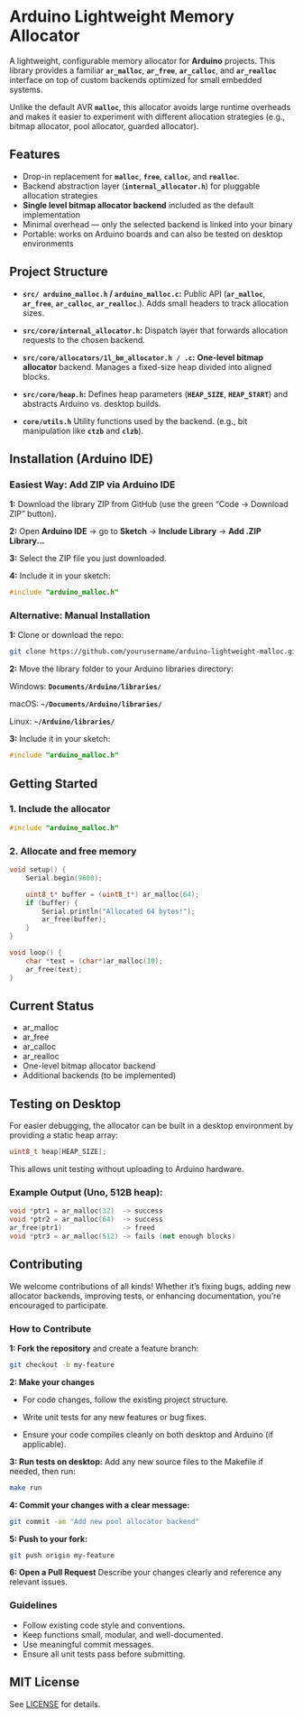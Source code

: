 # Arduino Lightweight Memory Allocator

A lightweight, configurable memory allocator for **Arduino** projects.
This library provides a familiar **`ar_malloc`**, **`ar_free`**, **`ar_calloc`**, and **`ar_realloc`** interface on top of custom backends optimized for small embedded systems.

Unlike the default AVR **`malloc`**, this allocator avoids large runtime overheads and makes it easier to experiment with different allocation strategies (e.g., bitmap allocator, pool allocator, guarded allocator).


## Features
- Drop-in replacement for **`malloc`**, **`free`**, **`calloc`**, and **`realloc`**.
- Backend abstraction layer (**`internal_allocator.h`**) for pluggable allocation strategies
- **Single level bitmap allocator backend** included as the default implementation
- Minimal overhead — only the selected backend is linked into your binary
- Portable: works on Arduino boards and can also be tested on desktop environments


## Project Structure

- **`src/ arduino_malloc.h` / `arduino_malloc.c`:**
Public API (**`ar_malloc`**, **`ar_free`**, **`ar_calloc`**, **`ar_realloc`**.). Adds small headers to track allocation sizes.

- **`src/core/internal_allocator.h`:** Dispatch layer that forwards allocation requests to the chosen backend.

- **`src/core/allocators/1l_bm_allocator.h / .c`:**
**One-level bitmap allocator** backend. Manages a fixed-size heap divided into aligned blocks.

- **`src/core/heap.h`:**
Defines heap parameters (**`HEAP_SIZE`**, **`HEAP_START`**) and abstracts Arduino vs. desktop builds.

- **`core/utils.h`**
Utility functions used by the backend. (e.g., bit manipulation like **`ctzb`** and **`clzb`**).


## Installation (Arduino IDE)

### Easiest Way: Add ZIP via Arduino IDE

**1:** Download the library ZIP from GitHub (use the green “Code → Download ZIP” button).

**2:** Open **Arduino IDE** -> go to **Sketch** -> **Include Library** -> **Add .ZIP Library...**

**3:** Select the ZIP file you just downloaded.

**4:** Include it in your sketch:
```cpp
#include "arduino_malloc.h"
```

### Alternative: Manual Installation

**1:** Clone or download the repo:
```bash
git clone https://github.com/yourusername/arduino-lightweight-malloc.git
```

**2:** Move the library folder to your Arduino libraries directory:

Windows: **`Documents/Arduino/libraries/`**

macOS: **`~/Documents/Arduino/libraries/`**

Linux: **`~/Arduino/libraries/`**

**3:** Include it in your sketch:
```cpp
#include "arduino_malloc.h"
```



## Getting Started
### 1. Include the allocator
```cpp
#include "arduino_malloc.h"
```
### 2. Allocate and free memory
```cpp
void setup() {
    Serial.begin(9600);

    uint8_t* buffer = (uint8_t*) ar_malloc(64);
    if (buffer) {
        Serial.println("Allocated 64 bytes!");
        ar_free(buffer);
    }
}

void loop() {
    char *text = (char*)ar_malloc(10);
    ar_free(text);
}
```


## Current Status
- ar_malloc
- ar_free
- ar_calloc
- ar_realloc
- One-level bitmap allocator backend
- Additional backends (to be implemented)


## Testing on Desktop
For easier debugging, the allocator can be built in a desktop environment by providing a static heap array:
```cpp
uint8_t heap[HEAP_SIZE];
```

This allows unit testing without uploading to Arduino hardware.


### Example Output (Uno, 512B heap):
```cpp
void *ptr1 = ar_malloc(32)  -> success
void *ptr2 = ar_malloc(64)  -> success
ar_free(ptr1)               -> freed
void *ptr3 = ar_malloc(512) -> fails (not enough blocks)
```


## Contributing

We welcome contributions of all kinds! Whether it’s fixing bugs, adding new allocator backends, improving tests, or enhancing documentation, you’re encouraged to participate.


### How to Contribute

**1: Fork the repository** and create a feature branch:
```bash
git checkout -b my-feature
```

**2: Make your changes**

- For code changes, follow the existing project structure.

- Write unit tests for any new features or bug fixes.

- Ensure your code compiles cleanly on both desktop and Arduino (if applicable).

**3: Run tests on desktop:**
Add any new source files to the Makefile if needed, then run:
```bash
make run
```

**4: Commit your changes with a clear message:**
```bash
git commit -am "Add new pool allocator backend"
```

**5: Push to your fork:**
```bash
git push origin my-feature
```

**6: Open a Pull Request**
Describe your changes clearly and reference any relevant issues.

### Guidelines

- Follow existing code style and conventions.
- Keep functions small, modular, and well-documented.
- Use meaningful commit messages.
- Ensure all unit tests pass before submitting.


## MIT License
See [LICENSE](LICENSE) for details.